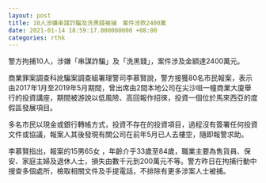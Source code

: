 ```yaml
---
layout: post
title: 10人涉嫌串謀詐騙及洗黑錢被捕　案件涉款2400萬
date: 2021-01-14 18:59:17.000000000 +08:00
categories: rthk
---
```


警方拘捕10人，涉嫌「串謀詐騙」及「洗黑錢」，案件涉及金額達2400萬元。

商業罪案調查科訛騙案調查組署理警司李慕賢說，警方接獲80名市民報案，表示由2017年1月至2019年5月期間，曾出席由2間本地公司在尖沙咀一幢商業大廈舉行的投資講座，期間被游說以低風險、高回報作招徠，投資一個位於馬來西亞的度假區發展項目。

多名市民以現金或銀行轉帳方式，投資不存在的投資項目，過程沒有簽署任何投資文件或協議，報案人其後發現有關公司在前年5月已人去樓空，隨即報警求助。

李慕賢指出，報案的15男65女 ，年齡介乎33歲至84歲，職業主要為售貨員、保安、家庭主婦及退休人士，損失由數千元到200萬元不等。警方昨日在拘捕行動中搜查多個處所，檢取相關文件及手提電話，不排除有更多涉案人士被捕。
